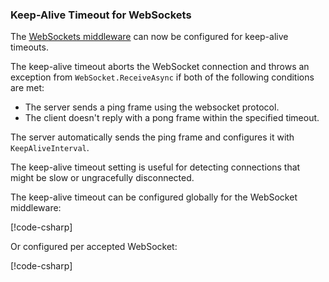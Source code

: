 ### Keep-Alive Timeout for WebSockets

The [WebSockets middleware](https://learn.microsoft.com/aspnet/core/fundamentals/websockets#configure-the-middleware) can now be configured for keep-alive timeouts.

The keep-alive timeout aborts the WebSocket connection and throws an exception from `WebSocket.ReceiveAsync` if both of the following conditions are met:

* The server sends a ping frame using the websocket protocol.
* The client doesn't reply with a pong frame within the specified timeout.

The server automatically sends the ping frame and configures it with `KeepAliveInterval`. 

The keep-alive timeout setting is useful for detecting connections that might be slow or ungracefully disconnected.

The keep-alive timeout can be configured globally for the WebSocket middleware:

[!code-csharp[](~/release-notes/aspnetcore-9/samples/WebSocketsKeepAliveTimeoutExample/Program.cs?name=snippet_WebSocket_KeepAliveTimeout_Global)]

Or configured per accepted WebSocket:

[!code-csharp[](~/release-notes/aspnetcore-9/samples/WebSocketsKeepAliveTimeoutExample/Program.cs?name=snippet_KeepAliveTimeout_Per_Accepted_WebSocket)]
